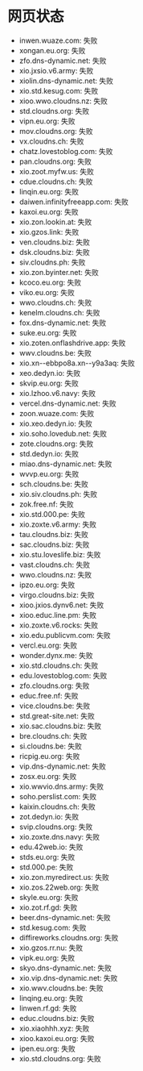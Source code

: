 # 网页状态
- inwen.wuaze.com: 失败
- xongan.eu.org: 失败
- zfo.dns-dynamic.net: 失败
- xio.jxsio.v6.army: 失败
- xiolin.dns-dynamic.net: 失败
- xio.std.kesug.com: 失败
- xioo.wwo.cloudns.nz: 失败
- std.cloudns.org: 失败
- vipn.eu.org: 失败
- mov.cloudns.org: 失败
- vx.cloudns.ch: 失败
- chatz.lovestoblog.com: 失败
- pan.cloudns.org: 失败
- xio.zoot.myfw.us: 失败
- cdue.cloudns.ch: 失败
- linqin.eu.org: 失败
- daiwen.infinityfreeapp.com: 失败
- kaxoi.eu.org: 失败
- xio.zon.lookin.at: 失败
- xio.gzos.link: 失败
- ven.cloudns.biz: 失败
- dsk.cloudns.biz: 失败
- siv.cloudns.ph: 失败
- xio.zon.byinter.net: 失败
- kcoco.eu.org: 失败
- viko.eu.org: 失败
- wwo.cloudns.ch: 失败
- kenelm.cloudns.ch: 失败
- fox.dns-dynamic.net: 失败
- suke.eu.org: 失败
- xio.zoten.onflashdrive.app: 失败
- wwv.cloudns.be: 失败
- xio.xn--ebbpo8a.xn--y9a3aq: 失败
- xeo.dedyn.io: 失败
- skvip.eu.org: 失败
- xio.lzhoo.v6.navy: 失败
- vercel.dns-dynamic.net: 失败
- zoon.wuaze.com: 失败
- xio.xeo.dedyn.io: 失败
- xio.soho.lovedub.net: 失败
- zote.cloudns.org: 失败
- std.dedyn.io: 失败
- miao.dns-dynamic.net: 失败
- wvvp.eu.org: 失败
- sch.cloudns.be: 失败
- xio.siv.cloudns.ph: 失败
- zok.free.nf: 失败
- xio.std.000.pe: 失败
- xio.zoxte.v6.army: 失败
- tau.cloudns.biz: 失败
- sac.cloudns.biz: 失败
- xio.stu.loveslife.biz: 失败
- vast.cloudns.ch: 失败
- wwo.cloudns.nz: 失败
- ipzo.eu.org: 失败
- virgo.cloudns.biz: 失败
- xioo.jxios.dynv6.net: 失败
- xioo.educ.line.pm: 失败
- xio.zoxte.v6.rocks: 失败
- xio.edu.publicvm.com: 失败
- vercl.eu.org: 失败
- wonder.dynx.me: 失败
- xio.std.cloudns.ch: 失败
- edu.lovestoblog.com: 失败
- zfo.cloudns.org: 失败
- educ.free.nf: 失败
- vice.cloudns.be: 失败
- std.great-site.net: 失败
- xio.sac.cloudns.biz: 失败
- bre.cloudns.ch: 失败
- si.cloudns.be: 失败
- ricpig.eu.org: 失败
- vip.dns-dynamic.net: 失败
- zosx.eu.org: 失败
- xio.wwvio.dns.army: 失败
- soho.perslist.com: 失败
- kaixin.cloudns.ch: 失败
- zot.dedyn.io: 失败
- svip.cloudns.org: 失败
- xio.zoxte.dns.navy: 失败
- edu.42web.io: 失败
- stds.eu.org: 失败
- std.000.pe: 失败
- xio.zon.myredirect.us: 失败
- xio.zos.22web.org: 失败
- skyle.eu.org: 失败
- xio.zot.rf.gd: 失败
- beer.dns-dynamic.net: 失败
- std.kesug.com: 失败
- diffireworks.cloudns.org: 失败
- xio.gzos.rr.nu: 失败
- vipk.eu.org: 失败
- skyo.dns-dynamic.net: 失败
- xio.vip.dns-dynamic.net: 失败
- xio.wwv.cloudns.be: 失败
- linqing.eu.org: 失败
- linwen.rf.gd: 失败
- educ.cloudns.biz: 失败
- xio.xiaohhh.xyz: 失败
- xioo.kaxoi.eu.org: 失败
- ipen.eu.org: 失败
- xio.std.cloudns.org: 失败
